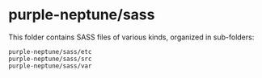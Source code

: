 # purple-neptune/sass

This folder contains SASS files of various kinds, organized in sub-folders:

    purple-neptune/sass/etc
    purple-neptune/sass/src
    purple-neptune/sass/var
